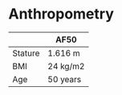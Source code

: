 # Anthropometry



|         | AF50    |
| ------- | --------|
| Stature | 1.616 m  |
| BMI     | 24 kg/m2 |
| Age     | 50 years |

